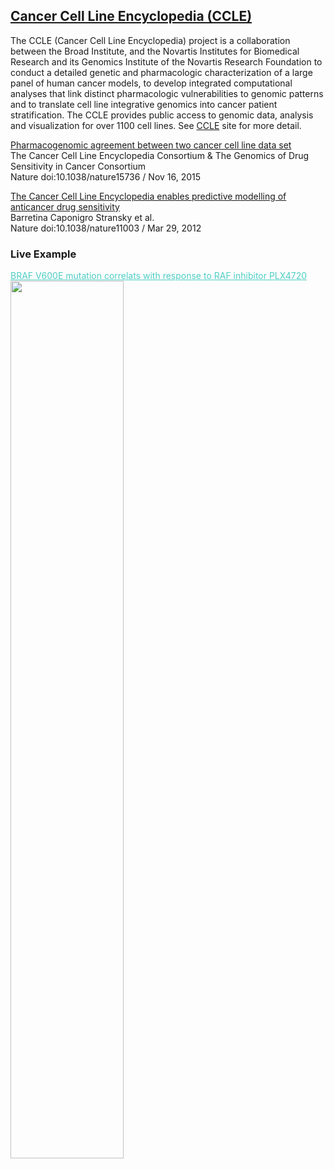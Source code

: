 ## [Cancer Cell Line Encyclopedia (CCLE)](https://portals.broadinstitute.org/ccle)

The CCLE (Cancer Cell Line Encyclopedia) project is a collaboration between the Broad Institute, and the Novartis Institutes for Biomedical Research and its Genomics Institute of the Novartis Research Foundation to conduct a detailed genetic and pharmacologic characterization of a large panel of human cancer models, to develop integrated computational analyses that link distinct pharmacologic vulnerabilities to genomic patterns and to translate cell line integrative genomics into cancer patient stratification. The CCLE provides public access to genomic data, analysis and visualization for over 1100 cell lines. See [CCLE](https://portals.broadinstitute.org/ccle/about) site for more detail.

[Pharmacogenomic agreement between two cancer cell line data set](http://www.nature.com/nature/journal/vaop/ncurrent/full/nature15736.html)<br>
The Cancer Cell Line Encyclopedia Consortium & The Genomics of Drug Sensitivity in Cancer Consortium<br>
Nature doi:10.1038/nature15736   /  Nov 16, 2015

[The Cancer Cell Line Encyclopedia enables predictive modelling of anticancer drug sensitivity](http://www.nature.com/nature/journal/v483/n7391/full/nature11003.html)<br>
Barretina Caponigro Stransky et al.<br>
Nature doi:10.1038/nature11003   /  Mar 29, 2012

### Live Example
[<span style="color:#4ecdc4"><u>BRAF V600E mutation correlats with response to RAF inhibitor PLX4720</u></span>](https://xenabrowser.net/heatmap/?bookmark=ee5f4923ba2bfae9b43cb5607e7aa083)</span>
<a href="https://xenabrowser.net/heatmap/?bookmark=ee5f4923ba2bfae9b43cb5607e7aa083"><img src="https://github.com/ucscXena/cohortMetaData/blob/master/cohort_Cancer%20Cell%20Line%20Encyclopedia%20(CCLE)/BRAF-01.png?raw=true" width="60%"></a>
